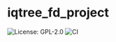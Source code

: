 # iqtree_fd_project
![License: GPL-2.0](https://img.shields.io/badge/License-GPL%20v2-blue.svg)
![CI](https://github.com/Tassadaar/iqtree_fd_project/workflows/Build/badge.svg)